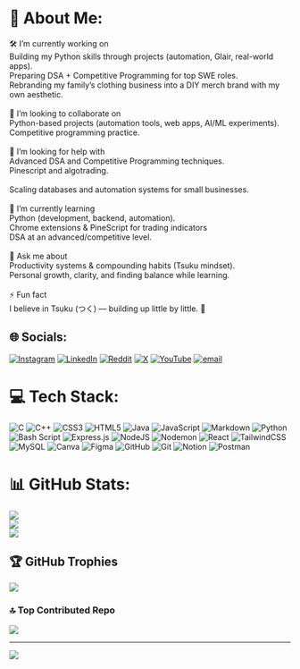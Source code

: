 # 💫 About Me:
🛠 I’m currently working on<br>Building my Python skills through projects (automation, Glair, real-world apps).<br>Preparing DSA + Competitive Programming for top SWE roles.<br>Rebranding my family’s clothing business into a DIY merch brand with my own aesthetic.<br><br>🤝 I’m looking to collaborate on<br>Python-based projects (automation tools, web apps, AI/ML experiments).<br>Competitive programming practice.<br><br>💛 I’m looking for help with<br>Advanced DSA and Competitive Programming techniques.<br>Pinescript and algotrading.<br><br>Scaling databases and automation systems for small businesses.<br><br>🌱 I’m currently learning<br>Python (development, backend, automation).<br>Chrome extensions & PineScript for trading indicators<br>DSA at an advanced/competitive level.<br><br>💬 Ask me about<br>Productivity systems & compounding habits (Tsuku mindset).<br>Personal growth, clarity, and finding balance while learning.<br><br>⚡ Fun fact<br>I believe in Tsuku (つく) — building up little by little. 🚀


## 🌐 Socials:
[![Instagram](https://img.shields.io/badge/Instagram-%23E4405F.svg?logo=Instagram&logoColor=white)](https://instagram.com/codewithdrea) [![LinkedIn](https://img.shields.io/badge/LinkedIn-%230077B5.svg?logo=linkedin&logoColor=white)](https://linkedin.com/in/thedrishtigupta) [![Reddit](https://img.shields.io/badge/Reddit-%23FF4500.svg?logo=Reddit&logoColor=white)](https://reddit.com/user/thedrishtigupta) [![X](https://img.shields.io/badge/X-black.svg?logo=X&logoColor=white)](https://x.com/thecodingshark) [![YouTube](https://img.shields.io/badge/YouTube-%23FF0000.svg?logo=YouTube&logoColor=white)](https://youtube.com/@codewithdrea) [![email](https://img.shields.io/badge/Email-D14836?logo=gmail&logoColor=white)](mailto:thedrishtigupta@gmail.com) 

# 💻 Tech Stack:
![C](https://img.shields.io/badge/c-%2300599C.svg?style=plastic&logo=c&logoColor=white) ![C++](https://img.shields.io/badge/c++-%2300599C.svg?style=plastic&logo=c%2B%2B&logoColor=white) ![CSS3](https://img.shields.io/badge/css3-%231572B6.svg?style=plastic&logo=css3&logoColor=white) ![HTML5](https://img.shields.io/badge/html5-%23E34F26.svg?style=plastic&logo=html5&logoColor=white) ![Java](https://img.shields.io/badge/java-%23ED8B00.svg?style=plastic&logo=openjdk&logoColor=white) ![JavaScript](https://img.shields.io/badge/javascript-%23323330.svg?style=plastic&logo=javascript&logoColor=%23F7DF1E) ![Markdown](https://img.shields.io/badge/markdown-%23000000.svg?style=plastic&logo=markdown&logoColor=white) ![Python](https://img.shields.io/badge/python-3670A0?style=plastic&logo=python&logoColor=ffdd54) ![Bash Script](https://img.shields.io/badge/bash_script-%23121011.svg?style=plastic&logo=gnu-bash&logoColor=white) ![Express.js](https://img.shields.io/badge/express.js-%23404d59.svg?style=plastic&logo=express&logoColor=%2361DAFB) ![NodeJS](https://img.shields.io/badge/node.js-6DA55F?style=plastic&logo=node.js&logoColor=white) ![Nodemon](https://img.shields.io/badge/NODEMON-%23323330.svg?style=plastic&logo=nodemon&logoColor=%BBDEAD) ![React](https://img.shields.io/badge/react-%2320232a.svg?style=plastic&logo=react&logoColor=%2361DAFB) ![TailwindCSS](https://img.shields.io/badge/tailwindcss-%2338B2AC.svg?style=plastic&logo=tailwind-css&logoColor=white) ![MySQL](https://img.shields.io/badge/mysql-4479A1.svg?style=plastic&logo=mysql&logoColor=white) ![Canva](https://img.shields.io/badge/Canva-%2300C4CC.svg?style=plastic&logo=Canva&logoColor=white) ![Figma](https://img.shields.io/badge/figma-%23F24E1E.svg?style=plastic&logo=figma&logoColor=white) ![GitHub](https://img.shields.io/badge/github-%23121011.svg?style=plastic&logo=github&logoColor=white) ![Git](https://img.shields.io/badge/git-%23F05033.svg?style=plastic&logo=git&logoColor=white) ![Notion](https://img.shields.io/badge/Notion-%23000000.svg?style=plastic&logo=notion&logoColor=white) ![Postman](https://img.shields.io/badge/Postman-FF6C37?style=plastic&logo=postman&logoColor=white)
# 📊 GitHub Stats:
![](https://github-readme-stats.vercel.app/api?username=thedrishtigupta&theme=gruvbox_light&hide_border=false&include_all_commits=true&count_private=true)<br/>
![](https://nirzak-streak-stats.vercel.app/?user=thedrishtigupta&theme=gruvbox_light&hide_border=false)<br/>
![](https://github-readme-stats.vercel.app/api/top-langs/?username=thedrishtigupta&theme=gruvbox_light&hide_border=false&include_all_commits=true&count_private=true&layout=compact)

## 🏆 GitHub Trophies
![](https://github-profile-trophy.vercel.app/?username=thedrishtigupta&theme=gruvbox&no-frame=true&no-bg=true&margin-w=4)

### 🔝 Top Contributed Repo
![](https://github-contributor-stats.vercel.app/api?username=thedrishtigupta&limit=5&theme=gruvbox_light&combine_all_yearly_contributions=true)

---
[![](https://visitcount.itsvg.in/api?id=thedrishtigupta&icon=0&color=10)](https://visitcount.itsvg.in)

<!-- Proudly created with GPRM ( https://gprm.itsvg.in ) -->
